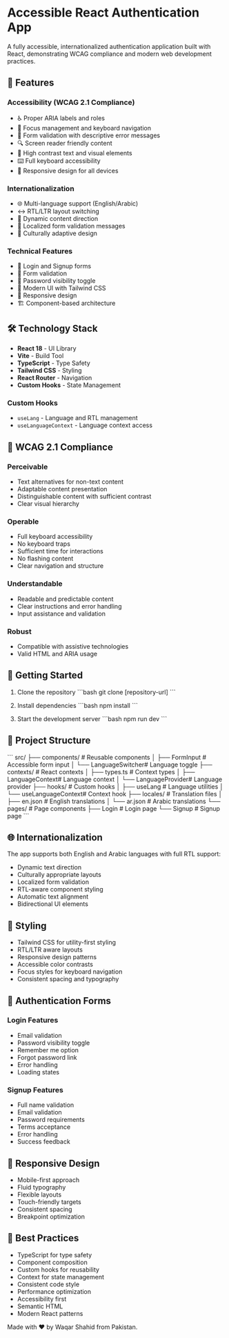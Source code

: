 # Accessible React Authentication App

A fully accessible, internationalized authentication application built with React, demonstrating WCAG compliance and modern web development practices.

## 🌟 Features

### Accessibility (WCAG 2.1 Compliance)

- ♿ Proper ARIA labels and roles
- 🎯 Focus management and keyboard navigation
- 📝 Form validation with descriptive error messages
- 🔍 Screen reader friendly content
- 🎨 High contrast text and visual elements
- ⌨️ Full keyboard accessibility
- 📱 Responsive design for all devices

### Internationalization

- 🌐 Multi-language support (English/Arabic)
- ↔️ RTL/LTR layout switching
- 🔄 Dynamic content direction
- 📝 Localized form validation messages
- 🎨 Culturally adaptive design

### Technical Features

- 🔐 Login and Signup forms
- 🎯 Form validation
- 🔄 Password visibility toggle
- 🎨 Modern UI with Tailwind CSS
- 📱 Responsive design
- 🏗️ Component-based architecture

## 🛠️ Technology Stack

- **React 18** - UI Library
- **Vite** - Build Tool
- **TypeScript** - Type Safety
- **Tailwind CSS** - Styling
- **React Router** - Navigation
- **Custom Hooks** - State Management

### Custom Hooks

- `useLang` - Language and RTL management
- `useLanguageContext` - Language context access

## 🎯 WCAG 2.1 Compliance

### Perceivable

- Text alternatives for non-text content
- Adaptable content presentation
- Distinguishable content with sufficient contrast
- Clear visual hierarchy

### Operable

- Full keyboard accessibility
- No keyboard traps
- Sufficient time for interactions
- No flashing content
- Clear navigation and structure

### Understandable

- Readable and predictable content
- Clear instructions and error handling
- Input assistance and validation

### Robust

- Compatible with assistive technologies
- Valid HTML and ARIA usage

## 🚀 Getting Started

1. Clone the repository
   \`\`\`bash
   git clone [repository-url]
   \`\`\`

2. Install dependencies
   \`\`\`bash
   npm install
   \`\`\`

3. Start the development server
   \`\`\`bash
   npm run dev
   \`\`\`

## 📁 Project Structure

\`\`\`
src/
├── components/ # Reusable components
│ ├── FormInput # Accessible form input
│ └── LanguageSwitcher# Language toggle
├── contexts/ # React contexts
│ ├── types.ts # Context types
│ ├── LanguageContext# Language context
│ └── LanguageProvider# Language provider
├── hooks/ # Custom hooks
│ ├── useLang # Language utilities
│ └── useLanguageContext# Context hook
├── locales/ # Translation files
│ ├── en.json # English translations
│ └── ar.json # Arabic translations
└── pages/ # Page components
├── Login # Login page
└── Signup # Signup page
\`\`\`

## 🌐 Internationalization

The app supports both English and Arabic languages with full RTL support:

- Dynamic text direction
- Culturally appropriate layouts
- Localized form validation
- RTL-aware component styling
- Automatic text alignment
- Bidirectional UI elements

## 🎨 Styling

- Tailwind CSS for utility-first styling
- RTL/LTR aware layouts
- Responsive design patterns
- Accessible color contrasts
- Focus styles for keyboard navigation
- Consistent spacing and typography

## 🔐 Authentication Forms

### Login Features

- Email validation
- Password visibility toggle
- Remember me option
- Forgot password link
- Error handling
- Loading states

### Signup Features

- Full name validation
- Email validation
- Password requirements
- Terms acceptance
- Error handling
- Success feedback

## 📱 Responsive Design

- Mobile-first approach
- Fluid typography
- Flexible layouts
- Touch-friendly targets
- Consistent spacing
- Breakpoint optimization

## 🧪 Best Practices

- TypeScript for type safety
- Component composition
- Custom hooks for reusability
- Context for state management
- Consistent code style
- Performance optimization
- Accessibility first
- Semantic HTML
- Modern React patterns

Made with ❤️ by Waqar Shahid from Pakistan.
